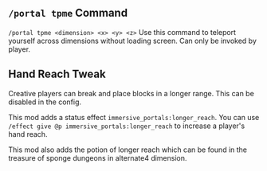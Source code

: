 ## `/portal tpme` Command
`/portal tpme <dimension> <x> <y> <z>`
Use this command to teleport yourself across dimensions without loading screen. Can only be invoked by player.

## Hand Reach Tweak
Creative players can break and place blocks in a longer range.
This can be disabled in the config.

This mod adds a status effect `immersive_portals:longer_reach`.
You can use `/effect give @p immersive_portals:longer_reach` to increase a player's hand reach.

This mod also adds the potion of longer reach which can be found in the treasure of sponge dungeons in alternate4 dimension.
